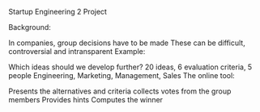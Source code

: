Startup Engineering 2 Project

Background:

In companies, group decisions have to be made
These can be difficult, controversial and intransparent
Example:

Which ideas should we develop further?
20 ideas, 6 evaluation criteria, 5 people
Engineering, Marketing, Management, Sales
The online tool:

Presents the alternatives and criteria
collects votes from the group members
Provides hints
Computes the winner